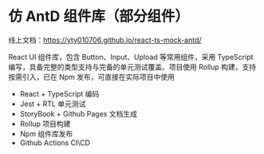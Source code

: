 # 仿 AntD 组件库（部分组件）

线上文档：https://yty010706.github.io/react-ts-mock-antd/

React UI 组件库，包含 Button、Input、Upload 等常用组件，采用 TypeScript 编写，具备完整的类型支持与完备的单元测试覆盖。项目使用 Rollup 构建，支持按需引入，已在 Npm 发布，可直接在实际项目中使用

- React + TypeScript 编码
- Jest + RTL 单元测试
- StoryBook + Github Pages 文档生成
- Rollup 项目构建
- Npm 组件库发布
- Github Actions CI\CD
